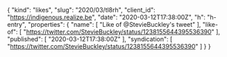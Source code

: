 {
  "kind": "likes",
  "slug": "2020/03/tl8rh",
  "client_id": "https://indigenous.realize.be",
  "date": "2020-03-12T17:38:00Z",
  "h": "h-entry",
  "properties": {
    "name": [
      "Like of @StevieBuckley's tweet"
    ],
    "like-of": [
      "https://twitter.com/StevieBuckley/status/1238155644395536390"
    ],
    "published": [
      "2020-03-12T17:38:00Z"
    ],
    "syndication": [
      "https://twitter.com/StevieBuckley/status/1238155644395536390"
    ]
  }
}
